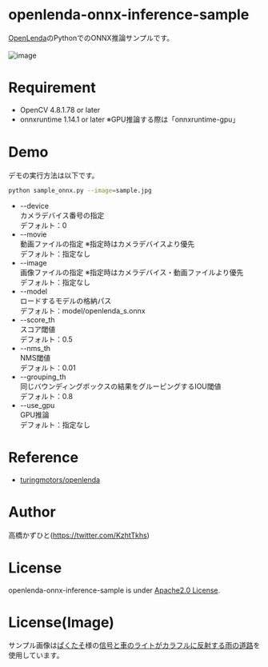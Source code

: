 # openlenda-onnx-inference-sample
[OpenLenda](https://github.com/turingmotors/openlenda)のPythonでのONNX推論サンプルです。<br>
<br>
![image](https://github.com/Kazuhito00/openlenda-onnx-inference-sample/assets/37477845/3965521a-5c9c-4f7b-8a92-3b17ebafb025)

# Requirement 
* OpenCV 4.8.1.78 or later
* onnxruntime 1.14.1 or later ※GPU推論する際は「onnxruntime-gpu」

# Demo
デモの実行方法は以下です。
```bash
python sample_onnx.py --image=sample.jpg
```
* --device<br>
カメラデバイス番号の指定<br>
デフォルト：0
* --movie<br>
動画ファイルの指定 ※指定時はカメラデバイスより優先<br>
デフォルト：指定なし
* --image<br>
画像ファイルの指定 ※指定時はカメラデバイス・動画ファイルより優先<br>
デフォルト：指定なし
* --model<br>
ロードするモデルの格納パス<br>
デフォルト：model/openlenda_s.onnx
* --score_th<br>
スコア閾値<br>
デフォルト：0.5
* --nms_th<br>
NMS閾値<br>
デフォルト：0.01
* --grouping_th<br>
同じバウンディングボックスの結果をグルーピングするIOU閾値<br>
デフォルト：0.8
* --use_gpu<br>
GPU推論<br>
デフォルト：指定なし

# Reference
* [turingmotors/openlenda](https://github.com/turingmotors/openlenda)

# Author
高橋かずひと(https://twitter.com/KzhtTkhs)
 
# License 
openlenda-onnx-inference-sample is under [Apache2.0 License](LICENSE).

# License(Image)
サンプル画像は[ぱくたそ](https://www.pakutaso.com/)様の[信号と車のライトがカラフルに反射する雨の道路](https://www.pakutaso.com/20230304087post-46153.html)を使用しています。
